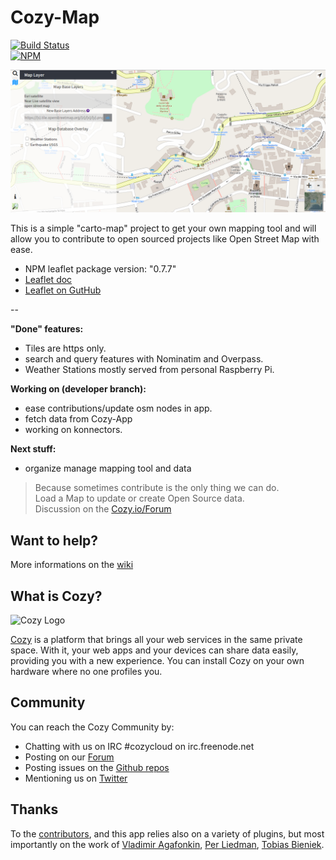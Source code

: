 # Cozy-Map
[![Build Status](https://travis-ci.org/RobyRemzy/cozy-map.svg?branch=master)](https://travis-ci.org/RobyRemzy/cozy-map)  
[![NPM](https://nodei.co/npm/cozy-map.png?compact=true)](https://npmjs.org/package/cozy-map)

![screeshot](https://raw.githubusercontent.com/RobyRemzy/cozy-map/master/screenshot.png)  

This is a simple "carto-map" project to get your own mapping tool and will allow you to contribute to open sourced projects like Open Street Map with ease.  


- NPM leaflet package version: "0.7.7"
- [Leaflet doc](http://leafletjs.com)
- [Leaflet on GutHub](https://github.com/Leaflet/Leaflet)

--

**"Done" features:**  
- Tiles are https only.
- search and query features with Nominatim and Overpass.
- Weather Stations mostly served from personal Raspberry Pi.

**Working on (developer branch):**  
- ease contributions/update osm nodes in app.
- fetch data from Cozy-App
- working on konnectors.

**Next stuff:**  
- organize manage mapping tool and data

>Because sometimes contribute is the only thing we can do.  
Load a Map to update or create Open Source data.  
Discussion on the [Cozy.io/Forum](https://forum.cozy.io/t/app-leaflet-map-here-i-am-there-you-go/2114)


## Want to help?

More informations on the [wiki](https://github.com/RobyRemzy/cozy-map/wiki)

## What is Cozy?

![Cozy Logo](https://raw.github.com/cozy/cozy-setup/gh-pages/assets/images/happycloud.png)

[Cozy](http://cozy.io) is a platform that brings all your web services in the
same private space.  With it, your web apps and your devices can share data
easily, providing you
with a new experience. You can install Cozy on your own hardware where no one
profiles you.

## Community

You can reach the Cozy Community by:

* Chatting with us on IRC #cozycloud on irc.freenode.net
* Posting on our [Forum](https://forum.cozy.io/)
* Posting issues on the [Github repos](https://github.com/cozy/)
* Mentioning us on [Twitter](http://twitter.com/mycozycloud)

## Thanks
To the [contributors](https://github.com/RobyRemzy/cozy-map/graphs/contributors), and this app relies also on a variety of plugins, but most importantly on the work of
[Vladimir Agafonkin](https://github.com/mourner),
[Per Liedman](https://github.com/perliedman),
[Tobias Bieniek](https://github.com/Turbo87).
